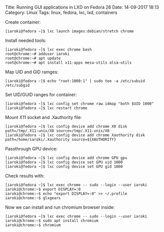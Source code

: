 Title: Running GUI applications in LXD on Fedora 26
Date: 14-09-2017 18:13
Category: Linux
Tags: linux, fedora, lxc, lxd, containers

Create container:
```
[iaroki@fedora ~]$ lxc launch images:debian/stretch chrome
```

Install needed tools:
```
[iaroki@fedora ~]$ lxc exec chrome bash
root@chrome:~# adduser iaroki
root@chrome:~# apt update
root@chrome:~# apt install x11-apps mesa-utils alsa-utils
```

Map UID and GID ramges:
```
[iaroki@fedora ~]$ echo "root:1000:1" | sudo tee -a /etc/subuid /etc/subgid
```

Set UID/GUID ranges for container:
```
[iaroki@fedora ~]$ lxc config set chrome raw.idmap "both $UID 1000"
[iaroki@fedora ~]$ lxc restart chrome
```

Mount X11 socket and .Xauthority file:
```
[iaroki@fedora ~]$ lxc config device add chrome X0 disk path=/tmp/.X11-unix/X0 source=/tmp/.X11-unix/X0
[iaroki@fedora ~]$ lxc config device add chrome Xauthority disk path=/home/iaroki/.Xauthority source=${XAUTHORITY}
```
Passthrough GPU device:
```
[iaroki@fedora ~]$ lxc config device add chrome GPU gpu
[iaroki@fedora ~]$ lxc config device set GPU uid 1000
[iaroki@fedora ~]$ lxc config device set GPU gid 1000
```

Check results with:
```
[iaroki@fedora ~]$ lxc exec chrome -- sudo --login --user iaroki
iaroki@chrome:~$ export DISPLAY=:0
iaroki@chrome:~$ echo "export DISPLAY=:0" >> ~/.profile
iaroki@chrome:~$ glxgears
```

Now we can install and run chromium browser inside:
```
[iaroki@fedora ~]$ lxc exec chrome -- sudo --login --user iaroki
iaroki@chrome:~$ sudo apt install chromium
iaroki@chrome:~$ chromium
```
